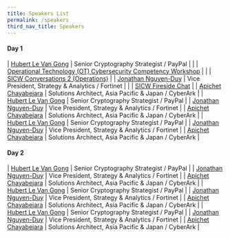 ```yaml
---
title: Speakers List
permalink: /speakers
third_nav_title: Speakers
---
```


#### Day 1

| [Hubert Le Van Gong](/david-koh)     | Senior Cryptography Strategist / PayPal     |
|      | 	[Operational Technology (OT) Cybersecurity Competency Workshop](/#)     |
|      | 	[SICW Conversations 2 (Operations)](/#)     |
| [Jonathan Nguyen-Duy](/david-koh)     | Vice President, Strategy & Analytics / Fortinet     |
|      | [SICW Fireside Chat](/fireside-chat)     |
| [Apichet Chayabejara](/david-koh)     | Solutions Architect, Asia Pacific & Japan / CyberArk     |
| [Hubert Le Van Gong](/david-koh)     | Senior Cryptography Strategist / PayPal     |
| [Jonathan Nguyen-Duy](/david-koh)     | Vice President, Strategy & Analytics / Fortinet     |
| [Apichet Chayabejara](/david-koh)     | Solutions Architect, Asia Pacific & Japan / CyberArk     |
| [Hubert Le Van Gong](/david-koh)     | Senior Cryptography Strategist / PayPal     |
| [Jonathan Nguyen-Duy](/david-koh)     | Vice President, Strategy & Analytics / Fortinet     |
| [Apichet Chayabejara](/david-koh)     | Solutions Architect, Asia Pacific & Japan / CyberArk     |

#### Day 2

| [Hubert Le Van Gong](/david-koh)     | Senior Cryptography Strategist / PayPal     |
| [Jonathan Nguyen-Duy](/david-koh)     | Vice President, Strategy & Analytics / Fortinet     |
| [Apichet Chayabejara](/david-koh)     | Solutions Architect, Asia Pacific & Japan / CyberArk     |
| [Hubert Le Van Gong](/david-koh)     | Senior Cryptography Strategist / PayPal     |
| [Jonathan Nguyen-Duy](/david-koh)     | Vice President, Strategy & Analytics / Fortinet     |
| [Apichet Chayabejara](/david-koh)     | Solutions Architect, Asia Pacific & Japan / CyberArk     |
| [Hubert Le Van Gong](/david-koh)     | Senior Cryptography Strategist / PayPal     |
| [Jonathan Nguyen-Duy](/david-koh)     | Vice President, Strategy & Analytics / Fortinet     |
| [Apichet Chayabejara](/david-koh)     | Solutions Architect, Asia Pacific & Japan / CyberArk     |